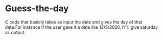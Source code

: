 # Guess-the-day
C code that basicly takes as input the date and gives the day of that date.For instance if the user gave it a date like 12/5/2020, It' ll give saturday as output.
